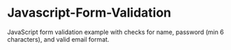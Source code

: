 # Javascript-Form-Validation
JavaScript form validation example with checks for name, password (min 6 characters), and valid email format.
